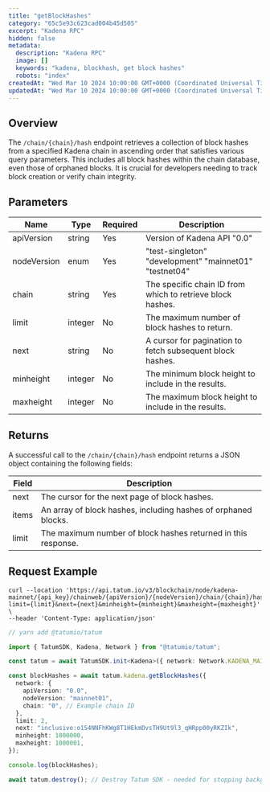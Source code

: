 ```yaml
---
title: "getBlockHashes"
category: "65c5e93c623cad004b45d505"
excerpt: "Kadena RPC"
hidden: false
metadata:
  description: "Kadena RPC"
  image: []
  keywords: "kadena, blockhash, get block hashes"
  robots: "index"
createdAt: "Wed Mar 10 2024 10:00:00 GMT+0000 (Coordinated Universal Time)"
updatedAt: "Wed Mar 10 2024 10:00:00 GMT+0000 (Coordinated Universal Time)"
---
```


## Overview

The `/chain/{chain}/hash` endpoint retrieves a collection of block hashes from a specified Kadena chain in ascending order that satisfies various query parameters. This includes all block hashes within the chain database, even those of orphaned blocks. It is crucial for developers needing to track block creation or verify chain integrity.

## Parameters

| Name        | Type    | Required | Description                                                |
| ----------- | ------- | -------- | ---------------------------------------------------------- |
| apiVersion  | string  | Yes      | Version of Kadena API "0.0"                                |
| nodeVersion | enum    | Yes      | "test-singleton" "development" "mainnet01" "testnet04"     |
| chain       | string  | Yes      | The specific chain ID from which to retrieve block hashes. |
| limit       | integer | No       | The maximum number of block hashes to return.              |
| next        | string  | No       | A cursor for pagination to fetch subsequent block hashes.  |
| minheight   | integer | No       | The minimum block height to include in the results.        |
| maxheight   | integer | No       | The maximum block height to include in the results.        |

## Returns

A successful call to the `/chain/{chain}/hash` endpoint returns a JSON object containing the following fields:

| Field | Description                                                    |
| ----- | -------------------------------------------------------------- |
| next  | The cursor for the next page of block hashes.                  |
| items | An array of block hashes, including hashes of orphaned blocks. |
| limit | The maximum number of block hashes returned in this response.  |

## Request Example

```curl
curl --location 'https://api.tatum.io/v3/blockchain/node/kadena-mainnet/{api_key}/chainweb/{apiVersion}/{nodeVersion}/chain/{chain}/hash?limit={limit}&next={next}&minheight={minheight}&maxheight={maxheight}' \
--header 'Content-Type: application/json'
```

```typescript
// yarn add @tatumio/tatum

import { TatumSDK, Kadena, Network } from "@tatumio/tatum";

const tatum = await TatumSDK.init<Kadena>({ network: Network.KADENA_MAINNET });

const blockHashes = await tatum.kadena.getBlockHashes({
  network: {
    apiVersion: "0.0",
    nodeVersion: "mainnet01",
    chain: "0", // Example chain ID
  },
  limit: 2,
  next: "inclusive:o1S4NNFhKWg8T1HEkmDvsTH9Ut9l3_qHRpp00yRKZIk",
  minheight: 1000000,
  maxheight: 1000001,
});

console.log(blockHashes);

await tatum.destroy(); // Destroy Tatum SDK - needed for stopping background jobs
```
